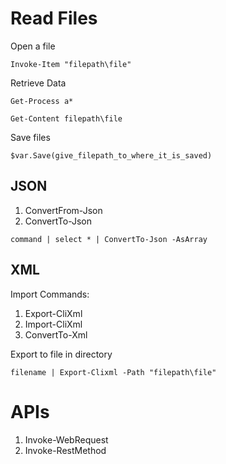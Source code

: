 # Read Files

Open a file
```
Invoke-Item "filepath\file"
```

Retrieve Data
```
Get-Process a*
```

```
Get-Content filepath\file
```

Save files
```
$var.Save(give_filepath_to_where_it_is_saved)
```

## JSON
1. ConvertFrom-Json
2. ConvertTo-Json

```
command | select * | ConvertTo-Json -AsArray
```

## XML

Import Commands: <br>
1. Export-CliXml
2. Import-CliXml
3. ConvertTo-Xml

Export to file in directory
```
filename | Export-Clixml -Path "filepath\file"
```

# APIs
1. Invoke-WebRequest
2. Invoke-RestMethod
